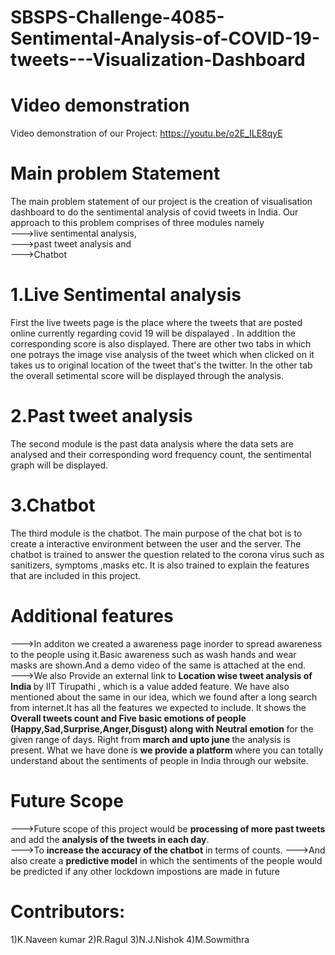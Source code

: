 # SBSPS-Challenge-4085-Sentimental-Analysis-of-COVID-19-tweets---Visualization-Dashboard

# Video demonstration
Video demonstration of our Project:
https://youtu.be/o2E_ILE8qyE

# Main problem Statement
The main problem statement of our project is the creation of visualisation dashboard to do the sentimental analysis of covid tweets in India. 
Our approach to this problem comprises of three modules namely <br>
--->live sentimental analysis,<br> 
--->past tweet analysis and<br>
--->Chatbot 


# 1.Live Sentimental analysis
First the live tweets page is the place where the tweets that are posted online currently regarding covid 19 will be  dispalayed . In addition the corresponding score is also displayed. There are other two tabs in which one potrays the image vise analysis of the tweet which when clicked on it takes us to original location of the tweet that's the twitter. In the other tab the overall setimental score will be displayed through the analysis. 
<br>

# 2.Past tweet analysis
The second module is the past data analysis where the data sets are analysed and their corresponding word frequency count, the sentimental graph will be displayed. 
<br>

# 3.Chatbot
The third module is the chatbot. The main purpose of the chat bot is to create a interactive environment between the user and the server. The chatbot is trained to answer the question related to the corona virus such as sanitizers, symptoms ,masks etc. It is also trained to explain the features that are included in this project. 
<br>

# Additional features

--->In additon we created a awareness page inorder to spread awareness to the people using it.Basic awareness such as wash hands and wear masks are shown.And a demo video of the same is attached at the end.<br>
--->We also Provide an external link to <b>Location wise tweet analysis of India </b> by IIT Tirupathi , which is a value added feature. We have also mentioned about the same in our idea, which we found after a long search from internet.It has all the features we expected to include. It shows the <b>Overall tweets count and Five basic emotions of people
(Happy,Sad,Surprise,Anger,Disgust) along with Neutral emotion </b> for the given range of days. Right from <b>march and upto june </b> the analysis is present. What we have done is <b>we provide a platform </b> where you can totally understand about the sentiments of people in India through our website.

# Future Scope

--->Future scope of this project would be <b>processing of more past tweets</b> and add the <b>analysis of the tweets in each day</b>. <br>
--->To <b>increase the accuracy of the chatbot</b> in terms of counts. 
--->And also create a <b>predictive model</b> in which the sentiments of the people would be predicted if any other lockdown impostions are made in future


# Contributors:

1)K.Naveen kumar
2)R.Ragul
3)N.J.Nishok
4)M.Sowmithra


